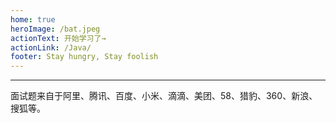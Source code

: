 ```yaml
---
home: true
heroImage: /bat.jpeg
actionText: 开始学习了→
actionLink: /Java/
footer: Stay hungry, Stay foolish
---
```


---

面试题来自于阿里、腾讯、百度、小米、滴滴、美团、58、猎豹、360、新浪、搜狐等。